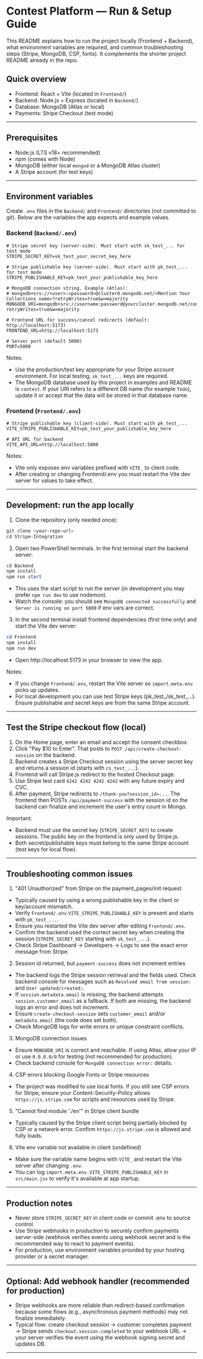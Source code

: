 # Contest Platform — Run & Setup Guide

This README explains how to run the project locally (Frontend + Backend), what environment variables are required, and common troubleshooting steps (Stripe, MongoDB, CSP, fonts). It complements the shorter project README already in the repo.

## Quick overview
- Frontend: React + Vite (located in `Frontend/`)
- Backend: Node.js + Express (located in `Backend/`)
- Database: MongoDB (Atlas or local)
- Payments: Stripe Checkout (test mode)

---

## Prerequisites
- Node.js (LTS v18+ recommended)
- npm (comes with Node)
- MongoDB (either local `mongod` or a MongoDB Atlas cluster)
- A Stripe account (for test keys)

---

## Environment variables
Create `.env` files in the `Backend/` and `Frontend/` directories (not committed to git). Below are the variables the app expects and example values.

### Backend (`Backend/.env`)

```
# Stripe secret key (server-side). Must start with sk_test_... for test mode
STRIPE_SECRET_KEY=sk_test_your_secret_key_here

# Stripe publishable key (server-side). Must start with pk_test_... for test mode
STRIPE_PUBLISHABLE_KEY=pk_test_your_publishable_key_here

# MongoDB connection string. Example (Atlas):
# mongodb+srv://<user>:<password>@cluster0.mongodb.net/<Mention Your Collections name>?retryWrites=true&w=majority
MONGODB_URI=mongodb+srv://username:password@yourcluster.mongodb.net/contest?retryWrites=true&w=majority

# Frontend URL for success/cancel redirects (default: http://localhost:5173)
FRONTEND_URL=http://localhost:5173

# Server port (default 5000)
PORT=5000
```

Notes:
- Use the production/test key appropriate for your Stripe account environment. For local testing, `sk_test_...` keys are required.
- The MongoDB database used by this project in examples and README is `contest`. If your URI refers to a different DB name (for example `Todo`), update it or accept that the data will be stored in that database name.

### Frontend (`Frontend/.env`)

```
# Stripe publishable key (client-side). Must start with pk_test_...
VITE_STRIPE_PUBLISHABLE_KEY=pk_test_your_publishable_key_here

# API URL for backend
VITE_API_URL=http://localhost:5000
```

Notes:
- Vite only exposes env variables prefixed with `VITE_` to client code.
- After creating or changing Frontend/.env you must restart the Vite dev server for values to take effect.

---



## Development: run the app locally

1) Clone the repository (only needed once):

```powershell
git clone <your-repo-url> 
cd Stripe-Integration
```

2) Open two PowerShell terminals. In the first terminal start the backend server:

```powershell
cd Backend
npm install
npm run start
```

- This uses the start script to run the server (in development you may prefer `npm run dev` to use nodemon).
- Watch the console: you should see `MongoDB connected successfully` and `Server is running on port 5000` if env vars are correct.

3) In the second terminal install frontend dependencies (first time only) and start the Vite dev server:

```powershell
cd Frontend
npm install
npm run dev
```

- Open http://localhost:5173 in your browser to view the app.

Notes:
- If you change `Frontend/.env`, restart the Vite server so `import.meta.env` picks up updates.
- For local development you can use test Stripe keys (pk_test_/sk_test_...). Ensure publishable and secret keys are from the same Stripe account.

---

## Test the Stripe checkout flow (local)
1. On the Home page, enter an email and accept the consent checkbox.
2. Click "Pay $10 to Enter". That posts to `POST /api/create-checkout-session` on the backend.
3. Backend creates a Stripe Checkout session using the server secret key and returns a session id (starts with `cs_test_...`).
4. Frontend will call Stripe.js redirect to the hosted Checkout page.
5. Use Stripe test card `4242 4242 4242 4242` with any future expiry and CVC.
6. After payment, Stripe redirects to `/thank-you?session_id=...`. The frontend then POSTs `/api/payment-success` with the session id so the backend can finalize and increment the user's entry count in Mongo.

Important:
- Backend must use the secret key (`STRIPE_SECRET_KEY`) to create sessions. The public key on the frontend is only used by Stripe.js.
- Both secret/publishable keys must belong to the same Stripe account (test keys for local flow).

---

## Troubleshooting common issues

1) "401 Unauthorized" from Stripe on the payment_pages/init request
- Typically caused by using a wrong publishable key in the client or key/account mismatch.
- Verify `Frontend/.env` `VITE_STRIPE_PUBLISHABLE_KEY` is present and starts with `pk_test_...`.
- Ensure you restarted the Vite dev server after editing `Frontend/.env`.
- Confirm the backend used the correct secret key when creating the session (`STRIPE_SECRET_KEY` starting with `sk_test_...`).
- Check Stripe Dashboard → Developers → Logs to see the exact error message from Stripe.

2) Session id returned, but `payment-success` does not increment entries
- The backend logs the Stripe session retrieval and the fields used. Check backend console for messages such as `Resolved email from session:` and `User updated/created:`.
- If `session.metadata.email` is missing, the backend attempts `session.customer_email` as a fallback. If both are missing, the backend logs an error and does not increment.
- Ensure `create-checkout-session` sets `customer_email` and/or `metadata.email` (the code does set both).
- Check MongoDB logs for write errors or unique constraint conflicts.

3) MongoDB connection issues
- Ensure `MONGODB_URI` is correct and reachable. If using Atlas, allow your IP or use `0.0.0.0/0` for testing (not recommended for production).
- Check backend console for `MongoDB connection error:` details.

4) CSP errors blocking Google Fonts or Stripe resources
- The project was modified to use local fonts. If you still see CSP errors for Stripe, ensure your Content-Security-Policy allows `https://js.stripe.com` for scripts and resources used by Stripe.

5) "Cannot find module './en'" in Stripe client bundle
- Typically caused by the Stripe client script being partially blocked by CSP or a network error. Confirm `https://js.stripe.com` is allowed and fully loads.

6) Vite env variable not available in client (undefined)
- Make sure the variable name begins with `VITE_` and restart the Vite server after changing `.env`.
- You can log `import.meta.env.VITE_STRIPE_PUBLISHABLE_KEY` in `src/main.jsx` to verify it's available at app startup.

---

## Production notes
- Never store `STRIPE_SECRET_KEY` in client code or commit .env to source control.
- Use Stripe webhooks in production to securely confirm payments server-side (webhook verifies events using webhook secret and is the recommended way to react to payment events).
- For production, use environment variables provided by your hosting provider or a secret manager.

---

## Optional: Add webhook handler (recommended for production)
- Stripe webhooks are more reliable than redirect-based confirmation because some flows (e.g., asynchronous payment methods) may not finalize immediately.
- Typical flow: create checkout session → customer completes payment → Stripe sends `checkout.session.completed` to your webhook URL → your server verifies the event using the webhook signing secret and updates DB.

---
